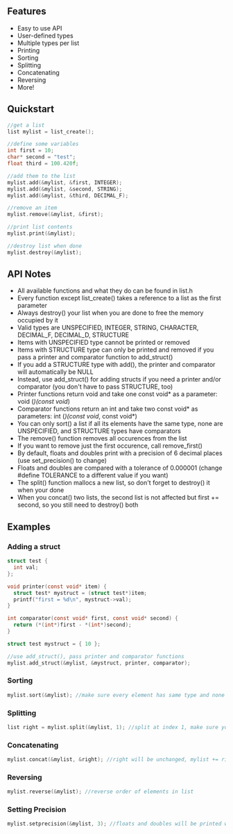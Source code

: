 ## Features
* Easy to use API
* User-defined types
* Multiple types per list
* Printing
* Sorting
* Splitting
* Concatenating
* Reversing
* More!

## Quickstart
```c
//get a list
list mylist = list_create();

//define some variables
int first = 10;
char* second = "test";
float third = 100.420f;

//add them to the list
mylist.add(&mylist, &first, INTEGER);
mylist.add(&mylist, &second, STRING);
mylist.add(&mylist, &third, DECIMAL_F);

//remove an item
mylist.remove(&mylist, &first);

//print list contents
mylist.print(&mylist);

//destroy list when done
mylist.destroy(&mylist);
```
## API Notes
* All available functions and what they do can be found in list.h
* Every function except list_create() takes a reference to a list as the first parameter
* Always destroy() your list when you are done to free the memory occupied by it
* Valid types are UNSPECIFIED, INTEGER, STRING, CHARACTER, DECIMAL_F, DECIMAL_D, STRUCTURE
* Items with UNSPECIFIED type cannot be printed or removed
* Items with STRUCTURE type can only be printed and removed if you pass a printer and comparator function to add_struct()
* If you add a STRUCTURE type with add(), the printer and comparator will automatically be NULL
* Instead, use add_struct() for adding structs if you need a printer and/or comparator (you don't have to pass STRUCTURE, too)
* Printer functions return void and take one const void* as a parameter: void (*)(const void*)
* Comparator functions return an int and take two const void* as parameters: int (*)(const void*, const void*)
* You can only sort() a list if all its elements have the same type, none are UNSPECIFIED, and STRUCTURE types have comparators
* The remove() function removes all occurences from the list
* If you want to remove just the first occurence, call remove_first()
* By default, floats and doubles print with a precision of 6 decimal places (use set_precision() to change)
* Floats and doubles are compared with a tolerance of 0.000001 (change #define TOLERANCE to a different value if you want)
* The split() function mallocs a new list, so don't forget to destroy() it when your done
* When you concat() two lists, the second list is not affected but first += second, so you still need to destroy() both

## Examples
### Adding a struct
```c
struct test {
  int val;
};

void printer(const void* item) {
  struct test* mystruct = (struct test*)item;
  printf("first = %d\n", mystruct->val);
}

int comparator(const void* first, const void* second) {
  return (*(int*)first - *(int*)second);
}

struct test mystruct = { 10 };

//use add_struct(), pass printer and comparator functions
mylist.add_struct(&mylist, &mystruct, printer, comparator);
```
### Sorting
```c
mylist.sort(&mylist); //make sure every element has same type and none are UNSPECIFIED
```
### Splitting
```c
list right = mylist.split(&mylist, 1); //split at index 1, make sure you free right when done
```
### Concatenating
```c
mylist.concat(&mylist, &right); //right will be unchanged, mylist += right
```
### Reversing
```c
mylist.reverse(&mylist); //reverse order of elements in list
```
### Setting Precision
```c
mylist.setprecision(&mylist, 3); //floats and doubles will be printed with 3 decimal places
```
